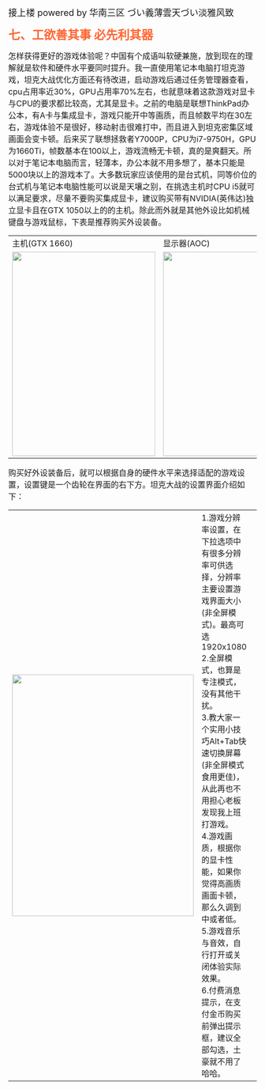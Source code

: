 <div>
    <p>
        <font size=4>接上楼 powered by 华南三区 づい義薄雲天づい淡雅风致</font>
    </p>
    <b>
        <font size=5 color=#FF6633>七、工欲善其事 必先利其器</font>
    </b>
    <br/>
    <p>
        <font size=3>怎样获得更好的游戏体验呢？中国有个成语叫软硬兼施，放到现在的理解就是软件和硬件水平要同时提升。我一直使用笔记本电脑打坦克游戏，坦克大战优化方面还有待改进，启动游戏后通过任务管理器查看，cpu占用率近30%，GPU占用率70%左右，也就意味着这款游戏对显卡与CPU的要求都比较高，尤其是显卡。之前的电脑是联想ThinkPad办公本，有A卡与集成显卡，游戏只能开中等画质，而且帧数平均在30左右，游戏体验不是很好，移动射击很难打中，而且进入到坦克密集区域画面会变卡顿。后来买了联想拯救者Y7000P，CPU为i7-9750H，GPU为1660Ti，帧数基本在100以上，游戏流畅无卡顿，真的是爽翻天。所以对于笔记本电脑而言，轻薄本，办公本就不用多想了，基本只能是5000块以上的游戏本了。大多数玩家应该使用的是台式机，同等价位的台式机与笔记本电脑性能可以说是天壤之别，在挑选主机时CPU i5就可以满足要求，尽量不要购买集成显卡，建议购买带有NVIDIA(英伟达)独立显卡且在GTX 1050以上的的主机。除此而外就是其他外设比如机械键盘与游戏鼠标，下表是推荐购买外设装备。</font>
    </p>
    <table>
        <tr>
            <td>主机(GTX 1660)</td>
            <td>显示器(AOC)</td>
            <td>雷蛇(Razer)键盘</td>
            <td>雷蛇鼠标</td>
        </tr>
        <tr>
            <td>
                <div>
                    <img src=https://i.loli.net/2020/03/03/UuixfCLGhjr2ydT.png width=290 height=413>
                </div>
            </td>
            <td>
                <div>
                    <img src=https://i.loli.net/2020/03/03/kP9sX4rM7Q6ZnSY.png width=290 height=413>
                </div>
            </td>
            <td>
                <div>
                    <img src=https://i.loli.net/2020/03/03/PxhOujVnN9q24ig.png width=290 height=413>
                </div>
            </td>
            <td>
                <div>
                    <img src=https://i.loli.net/2020/03/03/1DUxmyPWIfw8dqb.png width=290 height=413>
                </div>
            </td>
        </tr>
    </table>
    <p>
        <font size=3>购买好外设装备后，就可以根据自身的硬件水平来选择适配的游戏设置，设置键是一个齿轮在界面的右下方。坦克大战的设置界面介绍如下：</font>
    </p>
    <table>
        <tr>
            <td>
                <div align=center>
                    <img src=https://i.loli.net/2020/03/03/kivdnXLDf48Ih9q.png width=368 height=489>
                </div>
            </td>
            <td>
            <font size=3>1.游戏分辨率设置，在下拉选项中有很多分辨率可供选择，分辨率主要设置游戏界面大小(非全屏模式)。最高可选1920x1080<br/>2.全屏模式，也算是专注模式，没有其他干扰。<br/>3.教大家一个实用小技巧Alt+Tab快速切换屏幕(非全屏模式食用更佳)，从此再也不用担心老板发现我上班打游戏。<br/>4.游戏画质，根据你的显卡性能，如果你觉得高画质画面卡顿，那么久调到中或者低。<br/>5.游戏音乐与音效，自行打开或关闭体验实际效果。<br/>6.付费消息提示，在支付金币购买前弹出提示框，建议全部勾选，土豪就不用了哈哈。</font>
            </font>
            <td>
            </td>
        </tr>
    </table>

